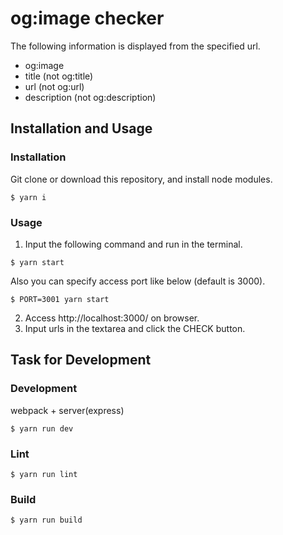# og:image checker

The following information is displayed from the specified url.

- og:image
- title (not og:title)
- url (not og:url)
- description (not og:description)

## Installation and Usage

### Installation

Git clone or download this repository, and install node modules.

```
$ yarn i
```

### Usage

1. Input the following command and run in the terminal.

```
$ yarn start
```

Also you can specify access port like below (default is 3000).

```
$ PORT=3001 yarn start
```

2. Access http://localhost:3000/ on browser.
3. Input urls in the textarea and click the CHECK button.

## Task for Development

### Development

webpack + server(express)

```
$ yarn run dev
```

### Lint

```
$ yarn run lint
```

### Build

```
$ yarn run build
```
